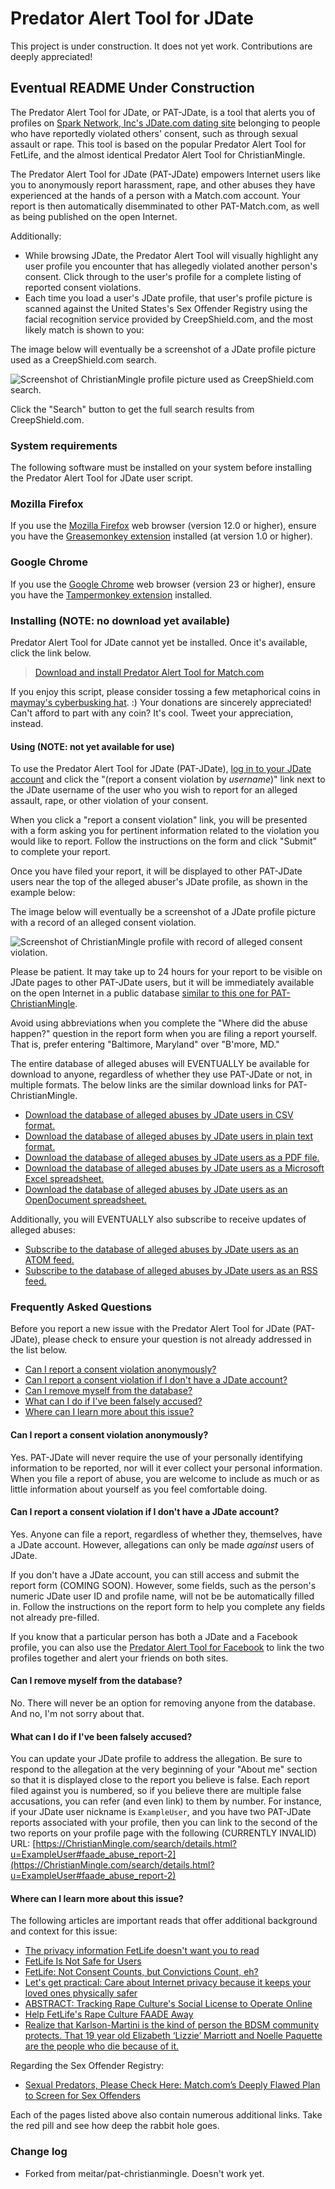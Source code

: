 # Predator Alert Tool for JDate

This project is under construction. It does not yet work. Contributions are deeply appreciated!

## Eventual README Under Construction

The Predator Alert Tool for JDate, or PAT-JDate, is a tool that alerts you of profiles on [Spark Network, Inc's JDate.com dating site](https://en.wikipedia.org/wiki/JDate) belonging to people who have reportedly violated others' consent, such as through sexual assault or rape. This tool is based on the popular Predator Alert Tool for FetLife, and the almost identical Predator Alert Tool for ChristianMingle.

The Predator Alert Tool for JDate (PAT-JDate) empowers Internet users like you to anonymously report harassment, rape, and other abuses they have experienced at the hands of a person with a Match.com account. Your report is then automatically disemminated to other PAT-Match.com, as well as being published on the open Internet.

Additionally:

* While browsing JDate, the Predator Alert Tool will visually highlight any user profile you encounter that has allegedly violated another person's consent. Click through to the user's profile for a complete listing of reported consent violations.
* Each time you load a user's JDate profile, that user's profile picture is scanned against the United States's Sex Offender Registry using the facial recognition service provided by CreepShield.com, and the most likely match is shown to you:

The image below will eventually be a screenshot of a JDate profile picture used as a CreepShield.com search.

![Screenshot of ChristianMingle profile picture used as CreepShield.com search.](http://i.imgur.com/kbYZT5j.png)

Click the "Search" button to get the full search results from CreepShield.com.

### System requirements

The following software must be installed on your system before installing the Predator Alert Tool for JDate user script.

### Mozilla Firefox

If you use the [Mozilla Firefox](http://getfirefox.com/) web browser (version 12.0 or higher), ensure you have the [Greasemonkey extension](https://addons.mozilla.org/en-US/firefox/addon/greasemonkey/) installed (at version 1.0 or higher).

### Google Chrome

If you use the [Google Chrome](https://chrome.google.com/) web browser (version 23 or higher), ensure you have the [Tampermonkey extension](https://chrome.google.com/webstore/detail/tampermonkey/dhdgffkkebhmkfjojejmpbldmpobfkfo) installed.

### Installing (NOTE: no download yet available)

Predator Alert Tool for JDate cannot yet be installed. Once it's available, click the link below.

> [Download and install Predator Alert Tool for Match.com](https://github.com/thebrightobvious/pat-jdate/raw/master/predator-alert-tool-for-jdate.user.js)

If you enjoy this script, please consider tossing a few metaphorical coins in [maymay's cyberbusking hat](http://maybemaimed.com/cyberbusking/). :) Your donations are sincerely appreciated! Can't afford to part with any coin? It's cool. Tweet your appreciation, instead.



#### Using (NOTE: not yet available for use)

To use the Predator Alert Tool for JDate (PAT-JDate), [log in to your JDate account](https://accounts.spark.net/logon/jdatecom) and click the "(report a consent violation by *username*)" link next to the JDate username of the user who you wish to report for an alleged assault, rape, or other violation of your consent.

When you click a "report a consent violation" link, you will be presented with a form asking you for pertinent information related to the violation you would like to report. Follow the instructions on the form and click "Submit" to complete your report.

Once you have filed your report, it will be displayed to other PAT-JDate users near the top of the alleged abuser's JDate profile, as shown in the example below:

The image below will eventually be a screenshot of a JDate profile picture with a record of an alleged consent violation.

![Screenshot of ChristianMingle profile with record of alleged consent violation.](http://i.imgur.com/kbYZT5j.png)

Please be patient. It may take up to 24 hours for your report to be visible on JDate pages to other PAT-JDate users, but it will be immediately available on the open Internet in a public database [similar to this one for PAT-ChristianMingle](https://spreadsheets.google.com/pub?key=0ArYmNHuRadHbdEFzQmZzUHl1dUV0VGgzZ1h6NE5NY0E&output=html).

Avoid using abbreviations when you complete the "Where did the abuse happen?" question in the report form when you are filing a report yourself. That is, prefer entering "Baltimore, Maryland" over "B'more, MD."

The entire database of alleged abuses will EVENTUALLY be available for download to anyone, regardless of whether they use PAT-JDate or not, in multiple formats. The below links are the similar download links for PAT-ChristianMingle.

* [Download the database of alleged abuses by JDate users in CSV format.](https://spreadsheets.google.com/pub?key=0ArYmNHuRadHbdEFzQmZzUHl1dUV0VGgzZ1h6NE5NY0E&output=csv)
* [Download the database of alleged abuses by JDate users in plain text format.](https://spreadsheets.google.com/pub?key=0ArYmNHuRadHbdEFzQmZzUHl1dUV0VGgzZ1h6NE5NY0E&output=txt)
* [Download the database of alleged abuses by JDate users as a PDF file.](https://spreadsheets.google.com/pub?key=0ArYmNHuRadHbdEFzQmZzUHl1dUV0VGgzZ1h6NE5NY0Ec&output=pdf)
* [Download the database of alleged abuses by JDate users as a Microsoft Excel spreadsheet.](https://spreadsheets.google.com/pub?key=0ArYmNHuRadHbdEFzQmZzUHl1dUV0VGgzZ1h6NE5NY0E&output=xls)
* [Download the database of alleged abuses by JDate users as an OpenDocument spreadsheet.](https://spreadsheets.google.com/pub?key=0ArYmNHuRadHbdEFzQmZzUHl1dUV0VGgzZ1h6NE5NY0E&output=ods)

Additionally, you will EVENTUALLY also subscribe to receive updates of alleged abuses:

* [Subscribe to the database of alleged abuses by JDate users as an ATOM feed.](https://spreadsheets.google.com/feeds/list/0ArYmNHuRadHbdEFzQmZzUHl1dUV0VGgzZ1h6NE5NY0E/od6/public/basic)
* [Subscribe to the database of alleged abuses by JDate users as an RSS feed.](https://spreadsheets.google.com/feeds/list/0ArYmNHuRadHbdEFzQmZzUHl1dUV0VGgzZ1h6NE5NY0E/od6/public/basic?alt=rss)

### Frequently Asked Questions

Before you report a new issue with the Predator Alert Tool for JDate (PAT-JDate), please check to ensure your question is not already addressed in the list below.

* [Can I report a consent violation anonymously?](#can-i-report-a-consent-violation-anonymously)
* [Can I report a consent violation if I don't have a JDate account?](#can-i-report-a-consent-violation-if-i-dont-have-a-JDate-account)
* [Can I remove myself from the database?](#can-i-remove-myself-from-the-database)
* [What can I do if I've been falsely accused?](#what-can-i-do-if-ive-been-falsely-accused)
* [Where can I learn more about this issue?](#where-can-i-learn-more-about-this-issue)

#### Can I report a consent violation anonymously?

Yes. PAT-JDate will never require the use of your personally identifying information to be reported, nor will it ever collect your personal information. When you file a report of abuse, you are welcome to include as much or as little information about yourself as you feel comfortable doing.

#### Can I report a consent violation if I don't have a JDate account?

Yes. Anyone can file a report, regardless of whether they, themselves, have a JDate account. However, allegations can only be made *against* users of JDate.

If you don't have a JDate account, you can still access and submit the report form (COMING SOON). However, some fields, such as the person's numeric JDate user ID and profile name, will not be be automatically filled in. Follow the instructions on the report form to help you complete any fields not already pre-filled.

If you know that a particular person has both a JDate and a Facebook profile, you can also use the [Predator Alert Tool for Facebook](https://apps.facebook.com/predator-alert-tool/) to link the two profiles together and alert your friends on both sites.

#### Can I remove myself from the database?

No. There will never be an option for removing anyone from the database. And no, I'm not sorry about that.

#### What can I do if I've been falsely accused?

You can update your JDate profile to address the allegation. Be sure to respond to the allegation at the very beginning of your "About me" section so that it is displayed close to the report you believe is false. Each report filed against you is numbered, so if you believe there are multiple false accusations, you can refer (and even link) to them by number. For instance, if your JDate user nickname is `ExampleUser`, and you have two PAT-JDate reports associated with your profile, then you can link to the second of the two reports on your profile page with the following (CURRENTLY INVALID) URL: [https://ChristianMingle.com/search/details.html?u=ExampleUser#faade_abuse_report-2](https://ChristianMingle.com/search/details.html?u=ExampleUser#faade_abuse_report-2)

#### Where can I learn more about this issue?

The following articles are important reads that offer additional background and context for this issue:

* [The privacy information FetLife doesn't want you to read](http://maybemaimed.com/2012/09/26/the-privacy-information-FetLife-doesnt-want-you-to-read/)
* [FetLife Is Not Safe for Users](http://sexandthe405.com/FetLife-is-not-safe-for-users/)
* [FetLife: Not Consent Counts, but Convictions Count, eh?](http://www.consentculture.com/2012/03/FetLife-not-consent-counts-but-convictions-count-eh/)
* [Let's get practical: Care about Internet privacy because it keeps your loved ones physically safer](http://days.maybemaimed.com/post/30606054306/lets-get-practical-care-about-internet-privacy)
* [ABSTRACT: Tracking Rape Culture's Social License to Operate Online](http://days.maybemaimed.com/post/38483206883/abstract-tracking-rape-cultures-social-license-to)
* [Help FetLife's Rape Culture FAADE Away](http://days.maybemaimed.com/post/39785638940/last-october-i-introduced-the-FetLife-alleged)
* [Realize that Karlson-Martini is the kind of person the BDSM community protects. That 19 year old Elizabeth ‘Lizzie’ Marriott and Noelle Paquette are the people who die because of it.](http://days.maybemaimed.com/post/40867303649/in-the-last-week-or-so-i-found-out-that-susan)

Regarding the Sex Offender Registry:

* [Sexual Predators, Please Check Here: Match.com’s Deeply Flawed Plan to Screen for Sex Offenders](https://www.eff.org/deeplinks/2011/04/sexual-predators-please-check-here-match-com-s)

Each of the pages listed above also contain numerous additional links. Take the red pill and see how deep the rabbit hole goes.

### Change log

* Forked from meitar/pat-christianmingle. Doesn't work yet.
